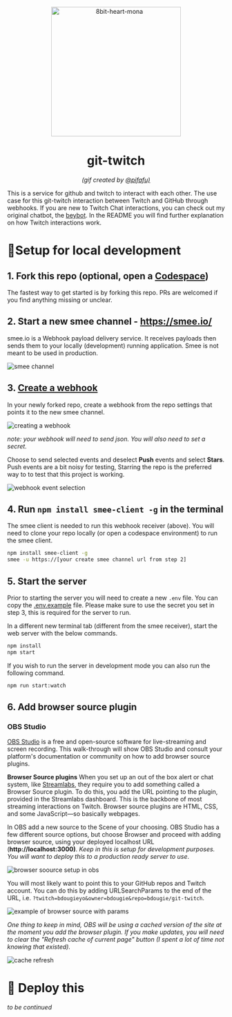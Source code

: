 <div align="center">
  <br>
  <img alt="8bit-heart-mona" src="https://user-images.githubusercontent.com/5679180/79618120-0daffb80-80be-11ea-819e-d2b0fa904d07.gif" width="300px">
  <h1>git-twitch</h1>
  <em>(gif created by <a href="https://github.com/pifafu">@pifafu)</a></em>
</div>

This is a service for github and twitch to interact with each other. The use case for this git-twitch interaction between Twitch and GitHub through webhooks. If you are new to Twitch Chat interactions, you can check out my original chatbot, the [beybot](https://github.com/open-sauced/beybot). In the README you will find further explanation on how Twitch interactions work.   

# 🍴Setup for local development

## 1. Fork this repo (optional, open a [Codespace](https://github.com/features/codespaces))
The fastest way to get started is by forking this repo. PRs are welcomed if you find anything missing or unclear.  

## 2. Start a new smee channel - https://smee.io/
smee.io is a Webhook payload delivery service. It receives payloads then sends them to your locally (development) running application. Smee is not meant to be used in production.

![smee channel](https://user-images.githubusercontent.com/5713670/107150005-ab183c80-6929-11eb-8f8e-afbdff02f301.png)

## 3. [Create a webhook](https://docs.github.com/en/github/supporting-the-open-source-community-with-github-sponsors/configuring-webhooks-for-events-in-your-sponsored-account#managing-webhooks-for-events-in-your-sponsored-account)

In your newly forked repo, create a webhook from the repo settings that points it to the new smee channel.

![creating a webhook](https://user-images.githubusercontent.com/5713670/107150060-f03c6e80-6929-11eb-9d68-2c659f81f7a4.png)

_note: your webhook will need to send json. You will also need to set a secret._

Choose to send selected events and deselect **Push** events and select **Stars**. Push events are a bit noisy for testing, Starring the repo is the preferred way to to test that this project is working.    

![webhook event selection](https://user-images.githubusercontent.com/5713670/107150348-5f669280-692b-11eb-9fdf-df21789ef9d1.png)


## 4. Run `npm install smee-client -g` in the terminal
The smee client is needed to run this webhook receiver (above). You will need to clone your repo locally (or open a codespace environment) to run the smee client.

```sh
npm install smee-client -g
smee -u https://[your create smee channel url from step 2]
```

## 5. Start the server
Prior to starting the server you will need to create a new `.env` file. You can copy the [.env.example](https://github.com/bdougie/git-twitch/blob/main/.env.example) file. Please make sure to use the secret you set in step 3, this is required for the server to run.


In a different new terminal tab (different from the smee receiver), start the web server with the below commands.

```sh
npm install
npm start
```

If you wish to run the server in development mode you can also run the following command.

```sh
npm run start:watch
```

## 6.  Add browser source plugin

### OBS Studio

[OBS Studio](https://obsproject.com/) is a free and open-source software for live-streaming and screen recording. This walk-through will show OBS Studio and consult your platform's documentation or community on how to add browser source plugins.

**Browser Source plugins**
When you set up an out of the box alert or chat system, like [Streamlabs](https://streamlabs.com/), they require you to add something called a Browser Source plugin. To do this, you add the URL pointing to the plugin, provided in the Streamlabs dashboard. This is the backbone of most streaming interactions on Twitch. Browser source plugins are HTML, CSS, and some JavaScript—so basically webpages. 

In OBS add a new source to the Scene of your choosing. OBS Studio has a few different source options, but choose Browser and proceed with adding browser source, using your deployed localhost URL (**http://localhost:3000)**. _Keep in this is setup for development purposes. You will want to deploy this to a production ready server to use_.   

![browser soource setup in obs](https://paper-attachments.dropbox.com/s_202334A481577855209C92DA29E80CC6349876B8BAA86FB00EF2859B2EC0BDD6_1593994390643_Screenshot+2020-07-05+17.12.55.png)

You will most likely want to point this to your GitHub repos and Twitch
account. You can do this by adding URLSearchParams to the end of the URL, i.e. `?twitch=bdougieyo&owner=bdougie&repo=bdougie/git-twitch`.

![example of browser source with params](https://user-images.githubusercontent.com/5713670/114124171-d71c5380-98c1-11eb-926c-f70c8083b6f9.png)

*One thing to keep in mind, OBS will be using a cached version of the site at the moment you add the browser plugin. If you make updates, you will need to clear the "Refresh cache of current page" button (I spent a lot of time not knowing that existed).* 

![cache refresh](https://paper-attachments.dropbox.com/s_202334A481577855209C92DA29E80CC6349876B8BAA86FB00EF2859B2EC0BDD6_1594017692929_Screenshot+2020-07-05+23.41.25.png)

# 🚀 Deploy this
_to be continued_

